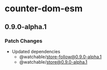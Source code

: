 # counter-dom-esm

## 0.9.0-alpha.1

### Patch Changes

- Updated dependencies
  - @watchable/store-follow@0.9.0-alpha.1
  - @watchable/store@0.9.0-alpha.1
